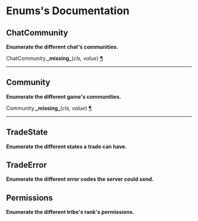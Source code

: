 # Enums's Documentation

## ChatCommunity
**Enumerate the different chat's communities.**

ChatCommunity.**\_missing\_**(_cls, value_) <a id="ChatCommunity._missing_" href="#ChatCommunity._missing_">¶</a>
>
>
---

## Community
**Enumerate the different game's communities.**

Community.**\_missing\_**(_cls, value_) <a id="Community._missing_" href="#Community._missing_">¶</a>
>
>
---

## TradeState
**Enumerate the different states a trade can have.**

## TradeError
**Enumerate the different error codes the server could send.**

## Permissions
**Enumerate the different tribe's rank's permissions.**

